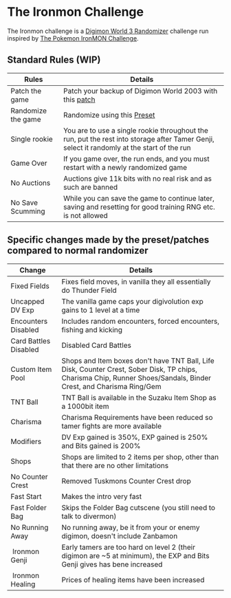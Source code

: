 
# The Ironmon Challenge

The Ironmon challenge is a [Digimon World 3 Randomizer](https://github.com/markisha64/dmw3-randomizer/releases)
challenge run inspired by [The Pokemon IronMON Challenge](https://gist.github.com/valiant-code/adb18d248fa0fae7da6b639e2ee8f9c1).

## Standard Rules (WIP)

| Rules              | Details                                                                                                                                    |
|--------------------|--------------------------------------------------------------------------------------------------------------------------------------------|
| Patch the game     | Patch your backup of Digimon World 2003 with this [patch](https://github.com/markisha64/dmw_2003_ironmon)                                  |
| Randomize the game | Randomize using this [Preset](https://github.com/markisha64/dmw3-randomizer/blob/ironmon/ironmon/preset.json)                              |
| Single rookie      | You are to use a single rookie throughout the run, put the rest into storage after Tamer Genji, select it randomly at the start of the run |
| Game Over          | If you game over, the run ends, and you must restart with a newly randomized game                                                          |
| No Auctions        | Auctions give 11k bits with no real risk and as such are banned                                                                            |
| No Save Scumming   | While you can save the game to continue later, saving and resetting for good training RNG etc. is not allowed                              |

## Specific changes made by the preset/patches compared to normal randomizer

| Change                | Details                                                                                                                                                            |
|-----------------------|--------------------------------------------------------------------------------------------------------------------------------------------------------------------|
| Fixed Fields          | Fixes field moves, in vanilla they all essentially do Thunder Field                                                                                                |
| Uncapped DV Exp       | The vanilla game caps your digivolution exp gains to 1 level at a time                                                                                             |
| Encounters Disabled   | Includes random encounters, forced encounters, fishing and kicking                                                                                                 |
| Card Battles Disabled | Disabled Card Battles                                                                                                                                              |
| Custom Item Pool      | Shops and Item boxes don't have TNT Ball, Life Disk, Counter Crest, Sober Disk, TP chips, Charisma Chip, Runner Shoes/Sandals, Binder Crest, and Charisma Ring/Gem |
| TNT Ball              | TNT Ball is available in the Suzaku Item Shop as a 1000bit item                                                                                                    |
| Charisma              | Charisma Requirements have been reduced so tamer fights are more available                                                                                         |
| Modifiers             | DV Exp gained is 350%, EXP gained is 250% and Bits gained is 200%                                                                                                  |
| Shops                 | Shops are limited to 2 items per shop, other than that there are no other limitations                                                                              |
| No Counter Crest      | Removed Tuskmons Counter Crest drop                                                                                                                                |
| Fast Start            | Makes the intro very fast                                                                                                                                          |
| Fast Folder Bag       | Skips the Folder Bag cutscene (you still need to talk to divermon)                                                                                                 |
| No Running Away       | No running away, be it from your or enemy digimon, doesn't include Zanbamon                                                                                        |
| Ironmon Genji         | Early tamers are too hard on level 2 (their digimon are ~5 at minimum), the EXP and Bits Genji gives has bene increased                                            |
| Ironmon Healing       | Prices of healing items have been increased                                                                                                                        |
              
